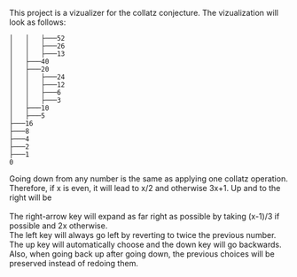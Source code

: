 This project is a vizualizer for the collatz conjecture.
The vizualization will look as follows:
```
│   │   ├───52
│   │   ├───26
│   │   ├───13
│   ├───40
│   ├───20
│   │   ├───24
│   │   ├───12
│   │   ├───6
│   │   ├───3
│   ├───10
│   ├───5
├───16
├───8
├───4
├───2
├───1
0
```
Going down from any number is the same as applying one collatz operation.<br>
Therefore, if x is even, it will lead to x/2 and otherwise 3x+1. Up and to the right will be <br><br>
The right-arrow key will expand as far right as possible by taking (x-1)/3 if possible and 2x otherwise. <br> 
The left key will always go left by reverting to twice the previous number. <br>
The up key will automatically choose and the down key will go backwards. Also, when going back up after going down, the previous choices will be preserved instead of redoing them.
